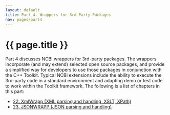```yaml
---
layout: default
title: Part 4. Wrappers for 3rd-Party Packages
nav: pages/part4
---
```



{{ page.title }}
======================================================

Part 4 discusses NCBI wrappers for 3rd-party packages. The wrappers incorporate (and may extend) selected open source packages, and provide a simplified way for developers to use those packages in conjunction with the C++ Toolkit. Typical NCBI extensions include the ability to execute the 3rd-party code in a standard environment and adapting demo or test code to work within the Toolkit framework. The following is a list of chapters in this part:

-   [22. XmlWrapp (XML parsing and handling, XSLT, XPath)](ch_xmlwrapp.html)
-   [23. JSONWRAPP (JSON parsing and handling)](ch_jsonwrapp.html)


